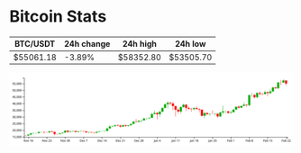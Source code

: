 # Bitcoin Stats

BTC/USDT|24h change|24h high|24h low|
|---|---|---|---|
|$55061.18|-3.89%|$58352.80|$53505.70|

<img src="./chart.svg">
